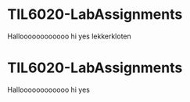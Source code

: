 # TIL6020-LabAssignments
Halloooooooooooo
hi
yes
lekkerkloten

# TIL6020-LabAssignments
Halloooooooooooo
hi
yes

